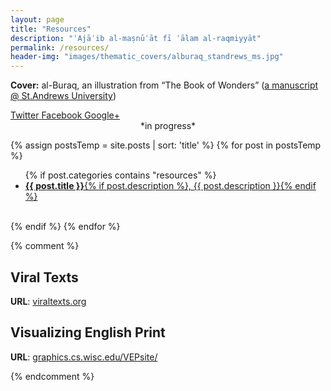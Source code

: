 ```yaml
---
layout: page
title: "Resources"
description: "ʿAjāʾib al-maṣnūʿāt fī ʿālam al-raqmiyyāt"
permalink: /resources/
header-img: "images/thematic_covers/alburaq_standrews_ms.jpg"
---
```


<section class="post-topmatter">
<p class="imagecredit"><b>Cover:</b> al-Buraq, an illustration from “The Book of Wonders” (<a href='https://standrewsrarebooks.wordpress.com/2013/07/01/52-weeks-of-inspiring-illustrations-week-50-the-book-of-wonders/' target='_blank'>a manuscript @ St.Andrews University</a>)</p>
<section class="share"> 
<a class="icon-twitter" href="http://twitter.com/share?text=About Maxim Romanov&amp;url=http://maximromanov.github.io/about/"
onclick="window.open(this.href, 'twitter-share', 'width=550,height=235');return false;">
<span class="hidden">Twitter</span>
</a>
<a class="icon-facebook" href="https://www.facebook.com/sharer/sharer.php?u=http://maximromanov.github.io/about/"
onclick="window.open(this.href, 'facebook-share','width=580,height=296');return false;">
<span class="hidden">Facebook</span>
</a>
<a class="icon-google-plus" href="https://plus.google.com/share?url=http://maximromanov.github.io/about/"
onclick="window.open(this.href, 'google-plus-share', 'width=490,height=530');return false;">
<span class="hidden">Google+</span>
</a>
</section>
</section>

<center>*in progress*</center>

{% assign postsTemp = site.posts | sort: 'title' %}
{% for post in postsTemp %}
<ul class="post-list">
{% if post.categories contains "resources" %}
<li><a href="../{{ post.url }}">
<b>{{ post.title }}</b>{% if post.description %}, {{ post.description }}{% endif %}
</a><br><br>
</li>
</ul>
{% endif %}
{% endfor %}


{% comment %}

## Viral Texts

**URL**: [viraltexts.org](http://viraltexts.org/)

## Visualizing English Print

**URL**: [graphics.cs.wisc.edu/VEPsite/](http://graphics.cs.wisc.edu/VEPsite/)

{% endcomment %}